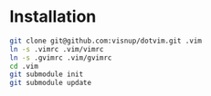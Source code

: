 Installation
============

~~~sh
git clone git@github.com:visnup/dotvim.git .vim
ln -s .vimrc .vim/vimrc
ln -s .gvimrc .vim/gvimrc
cd .vim
git submodule init
git submodule update
~~~
